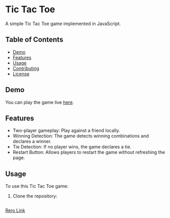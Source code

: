 # Tic Tac Toe

A simple Tic Tac Toe game implemented in JavaScript.

## Table of Contents

- [Demo](#demo)
- [Features](#features)
- [Usage](#usage)
- [Contributing](#contributing)
- [License](#license)

## Demo

You can play the game live [here](link-to-live-demo).

## Features

- Two-player gameplay: Play against a friend locally.
- Winning Detection: The game detects winning combinations and declares a winner.
- Tie Detection: If no player wins, the game declares a tie.
- Restart Button: Allows players to restart the game without refreshing the page.

## Usage

To use this Tic Tac Toe game:

1. Clone the repository:

   ```bash
[Rero Link](https://github.com/DikshitaRao/Prodigy_WD_03_dikshita-rao.git)
